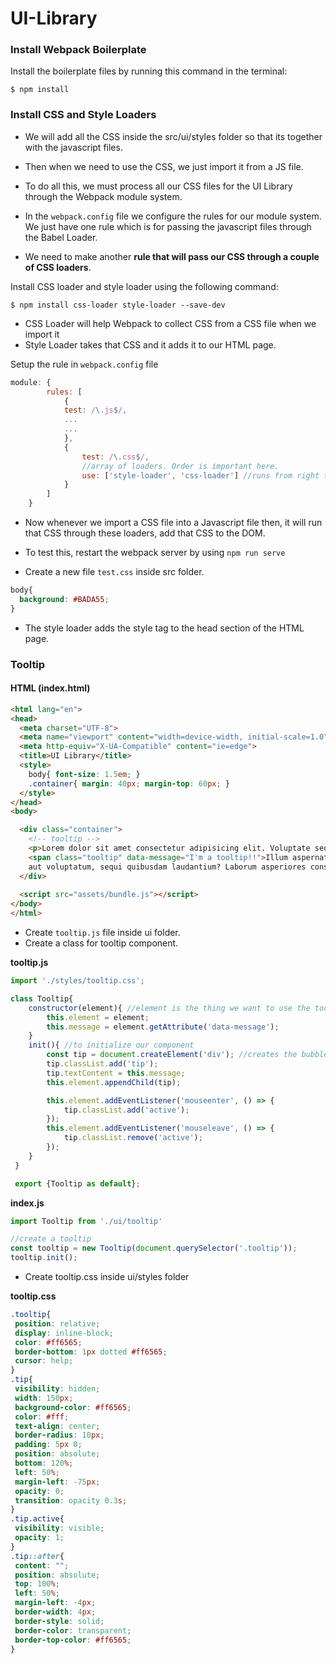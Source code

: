 # UI-Library

### Install Webpack Boilerplate 
Install the boilerplate files by running this command in the terminal:
```
$ npm install
```

### Install CSS and Style Loaders
- We will add all the CSS inside the src/ui/styles folder so that its together with the javascript files.
- Then when we need to use the CSS, we just import it from a JS file.
- To do all this, we must process all our CSS files for the UI Library through the Webpack module system.  

- In the `webpack.config` file we configure the rules for our module system. We just have one rule which is for passing the javascript files through the Babel Loader.
- We need to make another **rule that will pass our CSS through a couple of CSS loaders**.

Install CSS loader and style loader using the following command:
```
$ npm install css-loader style-loader --save-dev
```
- CSS Loader will help Webpack to collect CSS from a CSS file when we import it 
- Style Loader takes that CSS and it adds it to our HTML page.

Setup the rule in `webpack.config` file
```Javascript
module: {
        rules: [
            {
            test: /\.js$/,
            ...
            ...
            },
            {
                test: /\.css$/,
                //array of loaders. Order is important here.
                use: ['style-loader', 'css-loader'] //runs from right to left
            }
        ]
    }
```
- Now whenever we import a CSS file into a Javascript file then, it will run that CSS through these loaders, add that CSS to the DOM.

- To test this, restart the webpack server by using `npm run serve`
- Create a new file `test.css` inside src folder.
```CSS
body{
  background: #BADA55;
}
```
- The style loader adds the style tag to the head section of the HTML page.

### Tooltip

#### HTML (index.html)
```HTML
<html lang="en">
<head>
  <meta charset="UTF-8">
  <meta name="viewport" content="width=device-width, initial-scale=1.0">
  <meta http-equiv="X-UA-Compatible" content="ie=edge">
  <title>UI Library</title>
  <style>
    body{ font-size: 1.5em; }
    .container{ margin: 40px; margin-top: 60px; }
  </style>
</head>
<body>

  <div class="container">
    <!-- tooltip -->
    <p>Lorem dolor sit amet consectetur adipisicing elit. Voluptate sequi odit totam. Quod maiores saepe sequi. 
    <span class="tooltip" data-message="I'm a tooltip!!">Illum aspernatur</span> 
    aut voluptatum, sequi quibusdam laudantium? Laborum asperiores consequuntur eum corporis exercitationem debitis.</p>
  </div>
  
  <script src="assets/bundle.js"></script>
</body>
</html>
```
- Create `tooltip.js` file inside ui folder.
- Create a class for tooltip component.   

**tooltip.js**
```Javascript
import './styles/tooltip.css';

class Tooltip{
    constructor(element){ //element is the thing we want to use the tooltip on
        this.element = element;
        this.message = element.getAttribute('data-message');
    }
    init(){ //to initialize our component
        const tip = document.createElement('div'); //creates the bubble(tooltip)
        tip.classList.add('tip');
        tip.textContent = this.message;
        this.element.appendChild(tip);

        this.element.addEventListener('mouseenter', () => {
            tip.classList.add('active');
        });
        this.element.addEventListener('mouseleave', () => {
            tip.classList.remove('active');
        });
    }
 }

 export {Tooltip as default};
 ```

**index.js**
 ```Javascript
 import Tooltip from './ui/tooltip'

//create a tooltip
const tooltip = new Tooltip(document.querySelector('.tooltip'));
tooltip.init();
 ```
 
- Create tooltip.css inside ui/styles folder  

**tooltip.css**
 ```CSS
.tooltip{
  position: relative;
  display: inline-block;
  color: #ff6565;
  border-bottom: 1px dotted #ff6565;
  cursor: help;
}
.tip{
  visibility: hidden;
  width: 150px;
  background-color: #ff6565;
  color: #fff;
  text-align: center;
  border-radius: 10px;
  padding: 5px 0;
  position: absolute;
  bottom: 120%;
  left: 50%;
  margin-left: -75px;
  opacity: 0;
  transition: opacity 0.3s;
}
.tip.active{
  visibility: visible;
  opacity: 1;
}
.tip::after{
  content: "";
  position: absolute;
  top: 100%;
  left: 50%;
  margin-left: -4px;
  border-width: 4px;
  border-style: solid;
  border-color: transparent;
  border-top-color: #ff6565;
}
 ```
